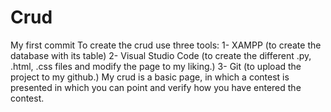 # Crud
My first commit
To create the crud use three tools:
1- XAMPP (to create the database with its table)
2- Visual Studio Code (to create the different .py, .html, .css files and modify the page to my liking.)
3- Git (to upload the project to my github.)
My crud is a basic page, in which a contest is presented in which you can point and verify how you have entered the contest.
